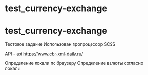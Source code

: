# test_currency-exchange

# test_currency-exchange
Тестовое задание 
Использован пропроцессор SCSS

API - api https://www.cbr-xml-daily.ru/

Определение локали по браузеру
Определение валюты согласно локали

